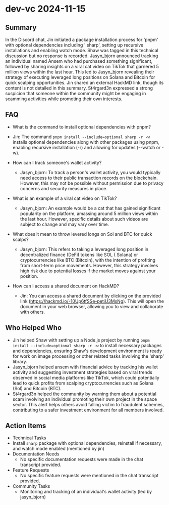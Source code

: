 # dev-vc 2024-11-15

## Summary

In the Discord chat, Jin initiated a package installation process for 'pnpm' with optional dependencies including '
sharp', setting up recursive installations and enabling watch mode. Shaw was tagged in this technical discussion but no
response is recorded. Jasyn_bjorn announced tracking an individual named Ansem who had purchased something significant,
followed by sharing insights on a viral cat video on TikTok that garnered 5 million views within the last hour. This led
to Jasyn_bjorn revealing their strategy of executing leveraged long positions on Solana and Bitcoin for quick scalping
opportunities. Jin shared an external HackMD link, though its content is not detailed in this summary. St4rgard3n
expressed a strong suspicion that someone within the community might be engaging in scamming activities while promoting
their own interests.

## FAQ

- What is the command to install optional dependencies with pnpm?
- Jin: The command `pnpm install --include=optional sharp -r -w` installs optional dependencies along with other
  packages using pnpm, enabling recursive installation (-r) and allowing for updates (--watch or -w).

- How can I track someone's wallet activity?

    - Jasyn_bjorn: To track a person's wallet activity, you would typically need access to their public transaction
      records on the blockchain. However, this may not be possible without permission due to privacy concerns and
      security measures in place.

- What is an example of a viral cat video on TikTok?

    - Jasyn_bjorn: An example would be a cat that has gained significant popularity on the platform, amassing around 5
      million views within the last hour. However, specific details about such videos are subject to change and may vary
      over time.

- What does it mean to throw levered longs on Sol and BTC for quick scalps?

    - Jasyn_bjorn: This refers to taking a leveraged long position in decentralized finance (DeFi) tokens like SOL (
      Solana) or cryptocurrencies like BTC (Bitcoin), with the intention of profiting from short-term price movements.
      However, this strategy involves high risk due to potential losses if the market moves against your position.

- How can I access a shared document on HackMD?
    - Jin: You can access a shared document by clicking on the provided link (https://hackmd.io/-10Up6tfSSe-petiU3MsNg).
      This will open the document in your web browser, allowing you to view and collaborate with others.

## Who Helped Who

- Jin helped Shaw with setting up a Node.js project by running `pnpm install --include=optional sharp -r -w` to install
  necessary packages and dependencies, ensuring Shaw's development environment is ready for work on image processing or
  other related tasks involving the 'sharp' library.
- Jasyn_bjorn helped ansem with financial advice by tracking his wallet activity and suggesting investment strategies based on viral trends observed in social media platforms like TikTok, which could potentially lead to quick profits from scalping cryptocurrencies such as Solana (Sol) and Bitcoin (BTC).
- St4rgard3n helped the community by warning them about a potential scam involving an individual promoting their own project in the space sector. This alert helps others avoid falling victim to fraudulent schemes, contributing to a safer investment environment for all members involved.

## Action Items

- Technical Tasks
- Install `sharp` package with optional dependencies, reinstall if necessary, and watch mode enabled (mentioned by jin)
- Documentation Needs
    - No specific documentation requests were made in the chat transcript provided.
- Feature Requests
    - No specific feature requests were mentioned in the chat transcript provided.
- Community Tasks
    - Monitoring and tracking of an individual's wallet activity (led by jasyn_bjorn)
